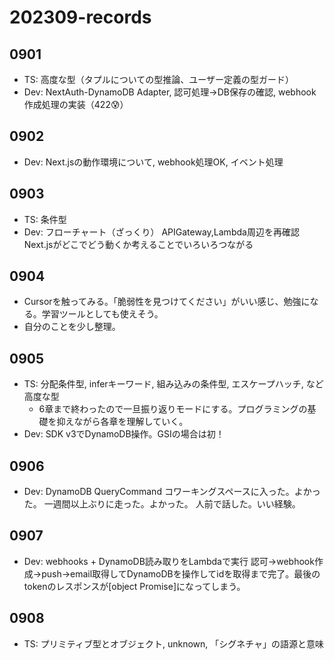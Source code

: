 # 202309-records
## 0901
- TS: 高度な型（タプルについての型推論、ユーザー定義の型ガード）
- Dev: NextAuth-DynamoDB Adapter, 認可処理→DB保存の確認, webhook作成処理の実装（422😰）

## 0902
- Dev: Next.jsの動作環境について, webhook処理OK, イベント処理

## 0903
- TS: 条件型
- Dev: フローチャート（ざっくり）
APIGateway,Lambda周辺を再確認
Next.jsがどこでどう動くか考えることでいろいろつながる

## 0904
- Cursorを触ってみる。「脆弱性を見つけてください」がいい感じ、勉強になる。学習ツールとしても使えそう。
- 自分のことを少し整理。

## 0905
- TS: 分配条件型, inferキーワード, 組み込みの条件型, エスケープハッチ, など高度な型
    - 6章まで終わったので一旦振り返りモードにする。プログラミングの基礎を抑えながら各章を理解していく。
- Dev: SDK v3でDynamoDB操作。GSIの場合は初！

## 0906
- Dev: DynamoDB QueryCommand
コワーキングスペースに入った。よかった。
一週間以上ぶりに走った。よかった。
人前で話した。いい経験。

## 0907
- Dev: webhooks + DynamoDB読み取りをLambdaで実行
認可→webhook作成→push→email取得してDynamoDBを操作してidを取得まで完了。最後のtokenのレスポンスが[object Promise]になってしまう。

## 0908
- TS: プリミティブ型とオブジェクト, unknown, 「シグネチャ」の語源と意味
